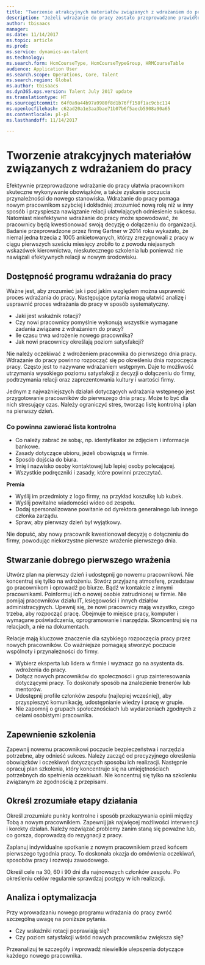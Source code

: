 ```yaml
---
title: "Tworzenie atrakcyjnych materiałów związanych z wdrażaniem do pracy"
description: "Jeżeli wdrażanie do pracy zostało przeprowadzone prawidłowo, ułatwia pracownikom zyskanie poczucia przynależności do organizacji."
author: tbisaacs
manager: 
ms.date: 11/14/2017
ms.topic: article
ms.prod: 
ms.service: dynamics-ax-talent
ms.technology: 
ms.search.form: HcmCourseType, HcmCourseTypeGroup, HRMCourseTable
audience: Application User
ms.search.scope: Operations, Core, Talent
ms.search.region: Global
ms.author: tbisaacs
ms.dyn365.ops.version: Talent July 2017 update
ms.translationtype: HT
ms.sourcegitcommit: 64f0a9a44b97a9980f8d1b76ff158f1ac9cbc114
ms.openlocfilehash: c62ad20a1e3aa3bae71b07b6f5aecb5908a90a65
ms.contentlocale: pl-pl
ms.lasthandoff: 11/14/2017

---
```


# <a name="create-an-engaging-onboarding-experience"></a>Tworzenie atrakcyjnych materiałów związanych z wdrażaniem do pracy

Efektywnie przeprowadzone wdrażanie do pracy ułatwia pracownikom skuteczne wykonywanie obowiązków, a także zyskanie poczucia przynależności do nowego stanowiska. Wdrażanie do pracy pomaga nowym pracownikom szybciej i dokładniej zrozumieć nową rolę niż w inny sposób i przyspiesza nawiązanie relacji ułatwiających odniesienie sukcesu. Natomiast nieefektywne wdrażanie do pracy może spowodować, że pracownicy będą kwestionować swoją decyzję o dołączeniu do organizacji. Badanie przeprowadzone przez firmę Gartner w 2014 roku wykazało, że niemal jedna trzecia z 1005 ankietowanych, którzy zrezygnowali z pracy w ciągu pierwszych sześciu miesięcy zrobiło to z powodu niejasnych wskazówek kierownictwa, nieskutecznego szkolenia lub ponieważ nie nawiązali efektywnych relacji w nowym środowisku.

## <a name="have-an-onboarding-program-in-place"></a>Dostępność programu wdrażania do pracy
Ważne jest, aby zrozumieć jak i pod jakim względem można usprawnić proces wdrażania do pracy. Następujące pytania mogą ułatwić analizę i usprawnić proces wdrażania do pracy w sposób systematyczny.

- Jaki jest wskaźnik rotacji?
- Czy nowi pracownicy pomyślnie wykonują wszystkie wymagane zadania związane z wdrażaniem do pracy?
- Ile czasu trwa wdrożenie nowego pracownika?
- Jak nowi pracownicy określają poziom satysfakcji?

Nie należy oczekiwać z wdrożeniem pracownika do pierwszego dnia pracy. Wdrażanie do pracy powinno rozpocząć się po określeniu dnia rozpoczęcia pracy. Często jest to nazywane wdrażaniem wstępnym. Daje to możliwość utrzymania wysokiego poziomu satysfakcji z decyzji o dołączeniu do firmy, podtrzymania relacji oraz zaprezentowania kultury i wartości firmy.

Jednym z najważniejszych działań dotyczących wdrażania wstępnego jest przygotowanie pracowników do pierwszego dnia pracy. Może to być dla nich stresujący czas. Należy ograniczyć stres, tworząc listę kontrolną i plan na pierwszy dzień.

### <a name="what-to-include-in-a-checklist"></a>Co powinna zawierać lista kontrolna

- Co należy zabrać ze sobą:, np. identyfikator ze zdjęciem i informacje bankowe.
- Zasady dotyczące ubioru, jeżeli obowiązują w firmie.
- Sposób dojścia do biura.
- Imię i nazwisko osoby kontaktowej lub lepiej osoby polecającej.
- Wszystkie podręczniki i zasady, które powinni przeczytać.

**Premia**

- Wyślij im przedmioty z logo firmy, na przykład koszulkę lub kubek.
- Wyślij powitalne wiadomości wideo od zespołu.
- Dodaj spersonalizowane powitanie od dyrektora generalnego lub innego członka zarządu.
- Spraw, aby pierwszy dzień był wyjątkowy.

Nie dopuść, aby nowy pracownik kwestionował decyzję o dołączeniu do firmy, powodując niekorzystne pierwsze wrażenie pierwszego dnia.

## <a name="create-a-good-first-impression"></a>Stwarzanie dobrego pierwszego wrażenia

Utwórz plan na pierwszy dzień i udostępnij go nowemu pracownikowi. Nie koncentruj się tylko na wdrożeniu. Stwórz przyjazną atmosferę, przedstaw go pracownikom i oprowadź po biurze. Bądź w kontakcie z innymi pracownikami. Poinformuj ich o nowej osobie zatrudnionej w firmie. Nie pomijaj pracowników działu IT, księgowości i innych działów administracyjnych. Upewnij się, że nowi pracownicy mają wszystko, czego trzeba, aby rozpocząć pracę. Obejmuje to miejsce pracy, komputer i wymagane poświadczenia, oprogramowanie i narzędzia. Skoncentruj się na relacjach, a nie na dokumentach.

Relacje mają kluczowe znaczenie dla szybkiego rozpoczęcia pracy przez nowych pracowników. Co ważniejsze pomagają stworzyć poczucie wspólnoty i przynależności do firmy.

- Wybierz eksperta lub lidera w firmie i wyznacz go na asystenta ds. wdrożenia do pracy.
- Dołącz nowych pracowników do społeczności i grup zainteresowania dotyczącymi pracy. To doskonały sposób na znalezienie trenerów lub mentorów.
- Udostępnij profile członków zespołu (najlepiej wcześniej), aby przyspieszyć komunikację, udostępnianie wiedzy i pracę w grupie.
- Nie zapomnij o grupach społecznościach lub wydarzeniach zgodnych z celami osobistymi pracownika.

## <a name="provide-training"></a>Zapewnienie szkolenia

Zapewnij nowemu pracownikowi poczucie bezpieczeństwa i narzędzia potrzebne, aby odnieść sukces. Należy zacząć od precyzyjnego określenia obowiązków i oczekiwań dotyczących sposobu ich realizacji. Następnie opracuj plan szkolenia, który koncentruje się na umiejętnościach potrzebnych do spełnienia oczekiwań. Nie koncentruj się tylko na szkoleniu związanym ze zgodnością z przepisami.

## <a name="set-clear-milestones"></a>Określ zrozumiałe etapy działania

Określ zrozumiałe punkty kontrolne i sposób przekazywania opinii między Tobą a nowym pracownikiem. Zapewnij jak najwięcej możliwości interwencji i korekty działań. Należy rozwiązać problemy zanim staną się poważne lub, co gorsza, doprowadzą do rezygnacji z pracy.

Zaplanuj indywidualne spotkanie z nowym pracownikiem przed końcem pierwszego tygodnia pracy. To doskonała okazja do omówienia oczekiwań, sposobów pracy i rozwoju zawodowego.

Określ cele na 30, 60 i 90 dni dla najnowszych członków zespołu. Po określeniu celów regularnie sprawdzaj postępy w ich realizacji.

## <a name="measure-and-optimize"></a>Analiza i optymalizacja

Przy wprowadzaniu nowego programu wdrażania do pracy zwróć szczególną uwagę na poniższe pytania. 

- Czy wskaźniki rotacji poprawiają się?
- Czy poziom satysfakcji wśród nowych pracowników zwiększa się? 

Przeanalizuj te szczegóły i wprowadź niewielkie ulepszenia dotyczące każdego nowego pracownika.


